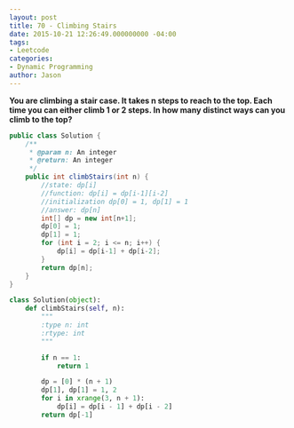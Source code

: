 ```yaml
---
layout: post
title: 70 - Climbing Stairs
date: 2015-10-21 12:26:49.000000000 -04:00
tags:
- Leetcode
categories:
- Dynamic Programming
author: Jason
---
```

**You are climbing a stair case. It takes n steps to reach to the top. Each time you can either climb 1 or 2 steps. In how many distinct ways can you climb to the top?**


``` java
public class Solution {
    /**
     * @param n: An integer
     * @return: An integer
     */
    public int climbStairs(int n) {
        //state: dp[i]
        //function: dp[i] = dp[i-1][i-2]
        //initialization dp[0] = 1, dp[1] = 1
        //answer: dp[n]
        int[] dp = new int[n+1];
        dp[0] = 1;
        dp[1] = 1;
        for (int i = 2; i <= n; i++) {
            dp[i] = dp[i-1] + dp[i-2];
        }
        return dp[n];
    }
}
```

``` python
class Solution(object):
    def climbStairs(self, n):
        """
        :type n: int
        :rtype: int
        """

        if n == 1:
            return 1

        dp = [0] * (n + 1)
        dp[1], dp[1] = 1, 2
        for i in xrange(3, n + 1):
            dp[i] = dp[i - 1] + dp[i - 2]
        return dp[-1]
```
